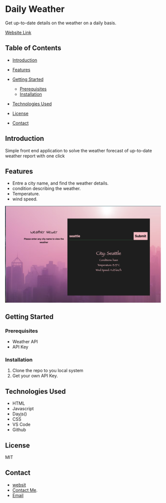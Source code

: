 # Daily Weather

Get up-to-date details on the weather on a daily basis.

 [Website Link](https://vkyamini.github.io/dailt-weather/)


## Table of Contents
- [Introduction](#introduction)
- [Features](#features)
- [Getting Started](#getting-started)
  - [Prerequisites](#prerequisites)
  - [Installation](#installation)

- [Technologies Used](#technologies-used)

- [License](#license)
- [Contact](#contact)

## Introduction

Simple front end application to solve the weather forecast of up-to-date weather report with one click

## Features

- Entre a city name, and find the weather details.
- condition describing the weather.
- Temperature.
- wind speed.

![Screenshot](/img/Screen%20Shot%202023-05-27%20at%208.33.45%20AM.png)

## Getting Started

### Prerequisites

- Weather API
- API Key

### Installation

1. Clone the repo to you local system
2. Get your own API Key.

## Technologies Used

* HTML
* Javascript
* Dayjs()
* CSS
* VS Code
* Github



## License

MIT

## Contact
  * [websit](https://yamcodes.com/)
  * [Contact Me](https://yamcodes.com/).
  * [Email](yamini@yamcodes.com)
